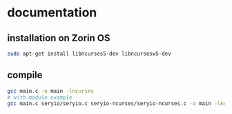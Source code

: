 # documentation

## installation on Zorin OS

```sh
sudo apt-get install libncurses5-dev libncursesw5-dev
```

## compile

```sh
gcc main.c -o main -lncurses
# with module example
gcc main.c seryio/seryio.c seryio-ncurses/seryio-ncurses.c -o main -lncurses 
```